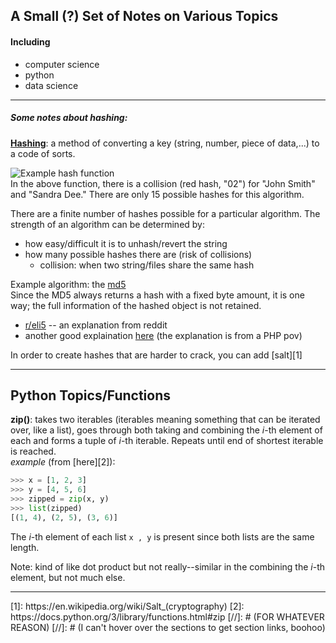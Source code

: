 ## A Small (?) Set of Notes on Various Topics  
#### Including  
- computer science
- python
- data science

***
##### Some notes about hashing:
[**Hashing**](https://en.wikipedia.org/wiki/Hash_function): a method of converting a key (string, number, piece of data,...) to a code of sorts.

![Example hash function](https://upload.wikimedia.org/wikipedia/commons/thumb/5/58/Hash_table_4_1_1_0_0_1_0_LL.svg/240px-Hash_table_4_1_1_0_0_1_0_LL.svg.png)  
In the above function, there is a collision (red hash, "02") for "John Smith" and "Sandra Dee." There are only 15 possible hashes for this algorithm.

There are a finite number of hashes possible for a particular algorithm. The strength of an algorithm can be determined by:
- how easy/difficult it is to unhash/revert the string
- how many possible hashes there are (risk of collisions)
  - collision: when two string/files share the same hash

Example algorithm: the [md5](https://en.wikipedia.org/wiki/MD5)  
Since the MD5 always returns a hash with a fixed byte amount, it is one way; the full information of the hashed object is not retained.  
- [r/eli5](https://www.reddit.com/r/explainlikeimfive/comments/21szbj/eli5_how_can_a_hash_of_a_file_ie_an_md5_checksum/) -- an explanation from reddit
- another good explaination [here](https://code.tutsplus.com/tutorials/understanding-hash-functions-and-keeping-passwords-safe--net-17577) (the explanation is from a PHP pov)  

In order to create hashes that are harder to crack, you can add [salt][1]  
***
## Python Topics/Functions
**zip()**: takes two iterables (iterables meaning something that can be iterated over, like a list), goes through both taking and combining the *i*-th element of each and forms a tuple of *i*-th iterable. Repeats until end of shortest iterable is reached.  
*example* (from [here][2]):
```python
>>> x = [1, 2, 3]
>>> y = [4, 5, 6]
>>> zipped = zip(x, y)
>>> list(zipped)
[(1, 4), (2, 5), (3, 6)]
```  
The *i*-th element of each list `x , y` is present since both lists are the same length.

Note: kind of like dot product but not really--similar in the combining the *i*-th element, but not much else.


***

<Reference>
[1]: https://en.wikipedia.org/wiki/Salt_(cryptography)
[2]: https://docs.python.org/3/library/functions.html#zip

<Comments below>
[//]: # (FOR WHATEVER REASON)
[//]: # (I can't hover over the sections to get section links, boohoo)
